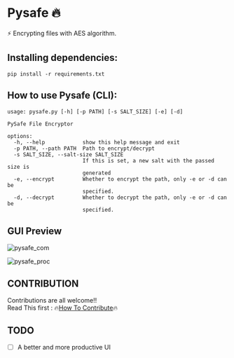 # Pysafe 🔥
⚡ Encrypting files with AES algorithm.

## Installing dependencies:
    pip install -r requirements.txt
    
## How to use Pysafe (CLI):
    usage: pysafe.py [-h] [-p PATH] [-s SALT_SIZE] [-e] [-d]

    PySafe File Encryptor

    options:
      -h, --help            show this help message and exit
      -p PATH, --path PATH  Path to encrypt/decrypt
      -s SALT_SIZE, --salt-size SALT_SIZE
                            If this is set, a new salt with the passed size is
                            generated
      -e, --encrypt         Whether to encrypt the path, only -e or -d can be
                            specified.
      -d, --decrypt         Whether to decrypt the path, only -e or -d can be
                            specified.
## GUI Preview
![pysafe_com](https://github.com/SAJAD-net/Pysafe/assets/71703544/a78cdb20-874c-47aa-b33b-90f5efa277e9)

![pysafe_proc](https://github.com/SAJAD-net/Pysafe/assets/71703544/43e7c352-9ab2-4c0d-ab96-70e08ab6c417)

## CONTRIBUTION
Contributions are all welcome!!<br/>
Read This first : 🔥[How To Contribute](./CONTRIBUTION.md)🔥

## TODO
- [ ] A better and more productive UI
